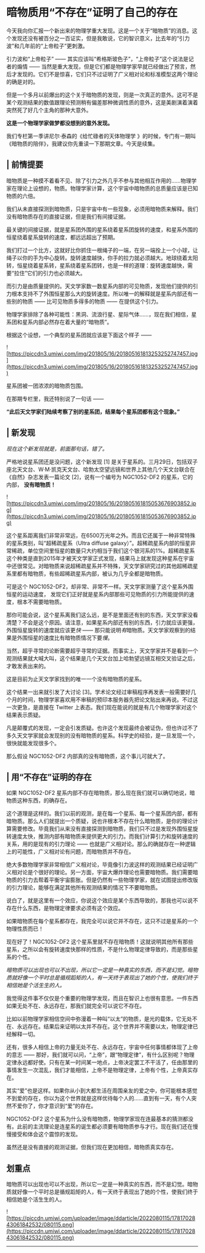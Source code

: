 # 暗物质用“不存在”证明了自己的存在

今天我向你汇报一个新出来的物理学重大发现。这是一个关于“暗物质”的消息。这个发现还没有被百分之一百证实，但是我敢说，它的智识意义，比去年的“引力波”和几年前的“上帝粒子”更刺激。

引力波和“上帝粒子” —— 其实应该叫“希格斯玻色子”，“上帝粒子”这个说法是记者的煽情 —— 当然是重大发现，但是它们都是物理学家早就已经做出了预言，然后才发现的。它们不是惊喜，它们只不过证明了广义相对论和标准模型这两个理论的确是对的。

但是一个多月以前爆出的这个关于暗物质的发现，则是一次真正的意外。这可不是某个观测结果的数值跟理论预测稍有偏差那种微调性质的意外，这是美剧演着演着突然死了好几个主角的那种大意外。

 **这是一个物理学家做梦都没想到的意外发现。**

我们专栏第一季讲尼尔·泰森的《给忙碌者的天体物理学 》的时候，专门有一期叫《暗物质的陪伴》，我建议你先重读一下那期文章。今天是续集。

## | 前情提要

暗物质是一种摸不着看不见、除了引力之外几乎不参与其他相互作用的……物理学家在理论上设想的，物质。物理学家计算，这个宇宙中暗物质的总质量应该是已知物质的六倍。

我们从未直接探测到暗物质，只是宇宙中有一些现象，必须用暗物质来解释。我们没有暗物质存在的直接证据，但是我们有间接证据。

最关键的间接证据，就是星系团外围的星系绕着星系团旋转的速度，和星系外围的恒星绕着星系旋转的速度，都远远超出了预期。

我们打过一个比方，这就好比你抓住一根绳子的一端，在另一端拴上一个小球，让绳子以你的手为中心旋转。旋转速度越快，你手的拉力就必须越大。地球绕着太阳转，恒星绕着星系转，星系绕着星系团转，也是一样的道理：旋转速度越快，需要“拉住”它们的引力也必须越大。

而引力是由质量提供的。天文学家数一数星系内部的可见物质，发现他们提供的引力根本支持不了外围恒星那么大的旋转速度。所以唯一的解释就是星系内部还有一些别的物质 —— 比可见物质多得多的物质 —— 在提供这个引力。

物理学家排除了各种可能性：黑洞、流浪行星、星际气体……，现在我们相信，星系团和星系内部必然存在着大量的“暗物质”。

根据这个设想，一个典型的星系团就应该是下面这个样子 ——

![https://piccdn3.umiwi.com/img/201805/16/201805161813253252747457.jpg](https://piccdn3.umiwi.com/img/201805/16/201805161813253252747457.jpg)

星系团被一团浓浓的暗物质包围。

在那期专栏里，我还特别说了一句话 ——

 **“此后天文学家们陆续考察了别的星系团，结果每个星系团都有这个现象。”**

## | 新发现

 *现在这个新发现就是，前面那句话，错了。*

严格地说星系团还是没问题，这个新发现 [1] 是关于星系的。三月29日，包括双子座北天文台、W·M·凯克天文台、哈勃太空望远镜和世界上其他几个天文台联合在《自然》杂志发表一篇论文 [2]，说有一个编号为 NGC1052-DF2 的星系，它的内部， **没有暗物质！**

![https://piccdn3.umiwi.com/img/201805/16/201805161815053676903852.jpg](https://piccdn3.umiwi.com/img/201805/16/201805161815053676903852.jpg)

这个星系距离我们非常非常远，在6500万光年之外。而且它还属于一种非常特殊的星系类别，叫“超稀疏星系（Ultra diffuse galaxy）”。超稀疏星系内部的恒星非常稀疏，单位空间里恒星的数量只大约相当于我们这个银河系的1%。超稀疏星系这个种类是直到2015年才被天文学家正式发现，结果马上就发现这种星系在宇宙中还很常见。对暗物质来说超稀疏星系并不特殊，天文学家研究过的其他超稀疏星系里都有暗物质，有些超稀疏星系内部，被认为几乎全都是暗物质。

可是这个 NGC1052-DF2，却非常、非常不一样。天文学家测量了这个星系外围恒星的运动速度， 发现它们正好就是星系内部那些可见物质的引力所能提供的速度，根本不需要暗物质。

那你可能会说，这个星系离我们这么远，是不是里面还有别的东西，天文学家没看清楚？不会是这个原因。请注意，如果星系内部还有别的东西，引力就应该更强，外围恒星旋转的速度就应该更*快* —— 那只能说明*有*暗物质。天文学家观察到的结果是外围恒星的速度比有暗物质情况下要*慢*。

当然，超乎寻常的论断需要超乎寻常的证据。而事实上，天文学家并不是看到一个观测结果就大喊大叫，这个结果是几个天文台加上哈勃望远镜互相交叉验证之后，才敢发表出来的。

这是目前为止天文学家找到的唯一一个没有暗物质的星系。

这个结果一出来就引发了大讨论 [3]。学术论文经过审稿程序再发表一般需要好几个月的时间，物理学家喜欢用不审稿的预印本服务器先把论文贴出来再说。不过这一次更急，是直接在 Twitter 上表态。我们现在能说的就是有几个物理学家对这个结果表示质疑。

凡是颠覆式的发现，一定会引发质疑。也许这个发现最终会被证伪，但也许过不了多久天文学家就会发现别的没有暗物质的星系。科学史的经验，是一旦发现一个，很快就能发现很多个。

那么假设 NGC1052-DF2 内部真的没有暗物质，这个事儿可就大了。

## | 用“不存在”证明的存在

如果 NGC1052-DF2 星系内部不存在暗物质，那么现在我们就可以确切地说，暗物质这种东西，的确存在。

这个道理是这样的。我们以前的观测，是在每一个星系、每一个星系团内部，都有暗物质。那么人们就提出一个质疑，说也许根本不存在什么暗物质，是你的理论计算需要修改。毕竟我们从来没有直接探测到暗物质，我们只不过是发现外围恒星旋转速度太快，推测内部有暗物质来提供更大的引力。而我们计算引力和旋转速度的关系，用的是现有的引力理论 —— 也就是广义相对论。那么的确就存在一种逻辑上的可能性，广义相对论有问题，而暗物质并不存在。

绝大多数物理学家非常相信广义相对论，毕竟像引力波这样的观测结果已经证明广义相对论是个很好的理论。另一方面，宇宙大爆炸理论也需要暗物质。我们需要暗物质的引力去帮着平衡宇宙膨胀。但是仍然有一些物理学家，就在试图提出修改版的引力理论，能够在满足其他所有观测结果的情况下不要暗物质。

说白了，就是这里有一个效应，你说这个效应是某个东西导致的，那我也可以说不存在什么东西，是物理定律要求必须有这个效应。

如果暗物质在每个星系都存在，我完全可以说它并不存在，这只不过是星系的一个物理性质而已！

现在好了！NGC1052-DF2 这个星系里就不存在暗物质！这就说明其他所有那些星系，之所以会有旋转速度快那样的性质，不是什么物理定律导致的，而是那些星系的个性。

 *暗物质可以出现也可以不出现，所以它一定是一种真实的东西，而不是幻觉。暗物质就好像一个平时总是循规蹈矩的人，有一天终于表现出了她的个性，使我们终于相信她是个活生生的人。*

我觉得这件事不仅仅是个重要的物理学发现，而且在智识上也很有意思。一件东西如果无处不在、永远存在，那我们就完全可以说它不存在。

比如以前物理学家相信空间中弥漫着一种叫“以太”的物质，是光的载体，它无处不在、永远存在。结果后来证明以太并不存在。这个世界并不需要以太，物理定律已经解释一切。

还有，很多人相信上帝的力量无处不在、永远存在，宇宙中任何事情都体现了上帝的意志 —— 那好，我们就可以问，“上帝”，跟“物理定律”，有什么区别呢？物理定律永远都好使。只有在某一时间某一地点，上帝决定罢工不干活了，任由那里的事情发生一次混乱，我们才能相信，上帝不是物理定律，上帝有个性，上帝真实存在。

其实“爱”也是这样。如果你从小到大都生活在周围亲友的爱之中，你可能根本感觉不到爱的存在，你以为这个世界就是这样优待每个人的……直到有一天，有个人突然不爱你了，你才意识到“爱”的存在。

NGC1052-DF2 这个星系为什么没有暗物质，物理学家现在连最基本的猜测都没有。此前的主流理论是连星系的诞生都必须要有暗物质参与才行。现在我们还在慢慢接受和体会这个震惊的发现。

虽然还是没有直接的观测证据，但我们现在更加相信，暗物质真实存在。

## 划重点

暗物质可以出现也可以不出现，所以它一定是一种真实的东西，而不是幻觉。暗物质就好像一个平时总是循规蹈矩的人，有一天终于表现出了她的个性，使我们终于相信她是个活生生的人。

![https://piccdn.umiwi.com/uploader/image/ddarticle/2022080115/1781702843061842532/080115.png](https://piccdn.umiwi.com/uploader/image/ddarticle/2022080115/1781702843061842532/080115.png)

---
